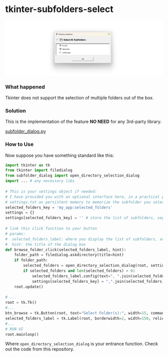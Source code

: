 # tkinter-subfolders-select

![Screenshot](./Screenshot.png)

### What happened

Tkinter does not support the selection of multiple folders out of the box. 


### Solution

This is the implementation of the feature **NO NEED** for any 3rd-party library.

[subfolder_dialog.py](https://github.com/ylli2000/tkinter-subfolders-select/blob/main/subfolder_dialog.py)

### How to Use

Now suppose you have something standard like this:


```python
import tkinter as tk
from tkinter import filedialog
from subfolder_dialog import open_directory_selection_dialog
import ... # any necessary libs

# This is your settings object if needed:
# I have provided you with an optional interface here, in a practical project you should write your settings into a 
# settings.txt as persistent memory to memorize the subfolder you selected last time.
selected_folders_key = 'my_app:selected_folders'
settings = {} 
settings[selected_folders_key] = '' # store the list of subfolders, separated by commas

# link this click function to your button
# params:
#  selected_folders_label: where you display the list of subfolders, separated by commas
#  hint: the title of the dialog box
def browse_folder_click(selected_folders_label, hint):
    folder_path = filedialog.askdirectory(title=hint)
    if folder_path:
        selected_folders = open_directory_selection_dialog(root, settings, selected_folders_key, folder_path)
        if selected_folders and len(selected_folders) > 0:
            selected_folders_label.config(text=", ".join(selected_folders))
            settings[selected_folders_key] = ",".join(selected_folders)
    root.update()

# ...
root = tk.Tk()
#...
btn_browse = tk.Button(root, text="Select Folder(s):", width=15, command=lambda: browse_folder_click(selected_folders_label, "Select a folder"))
selected_folders_label = tk.Label(root, borderwidth=2, width=150, relief="groove", background="white")
#...
# RUN UI
root.mainloop()
```

Where `open_directory_selection_dialog` is your entrance function. Check out the code from this repository.
